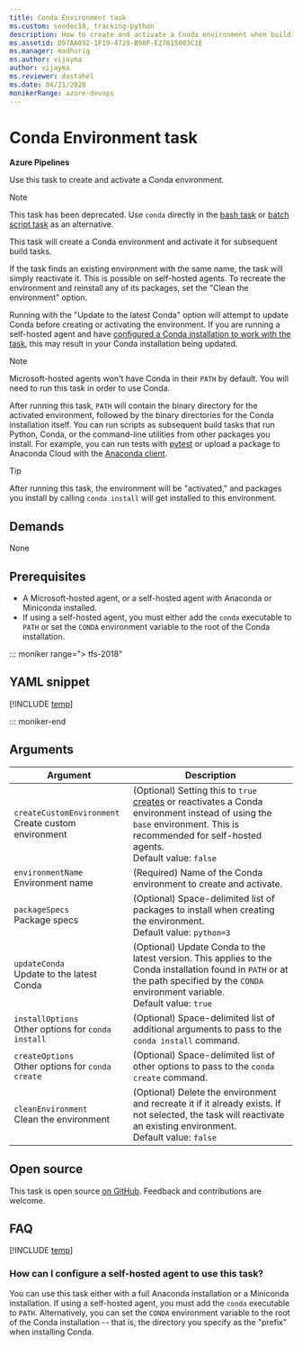 ```yaml
---
title: Conda Environment task
ms.custom: seodec18, tracking-python
description: How to create and activate a Conda environment when building code in Azure Pipelines and TFS
ms.assetid: D97AA092-1F19-4729-B98F-E27615003C1E
ms.manager: madhurig
ms.author: vijayma
author: vijayma
ms.reviewer: dastahel
ms.date: 04/21/2020
monikerRange: azure-devops
---
```


# Conda Environment task

**Azure Pipelines**

Use this task to create and activate a Conda environment.

> [!NOTE]
> This task has been deprecated. Use `conda` directly in the [bash task](../utility/bash.md) or [batch script task](../utility/batch-script.md) as an alternative.

This task will create a Conda environment and activate it for subsequent build tasks.

If the task finds an existing environment with the same name, the task will simply reactivate it. This is possible on self-hosted agents. To recreate the environment and reinstall any of its packages, set the "Clean the environment" option.

Running with the "Update to the latest Conda" option will attempt to update Conda before creating or activating the environment.
If you are running a self-hosted agent and have [configured a Conda installation to work with the task](#agent-config), this may result in your Conda installation being updated.

> [!NOTE]
> Microsoft-hosted agents won't have Conda in their `PATH` by default. You will need to run this task in order to use Conda.

After running this task, `PATH` will contain the binary directory for the activated environment, followed by the binary directories for the Conda installation itself.
You can run scripts as subsequent build tasks that run Python, Conda, or the command-line utilities from other packages you install.
For example, you can run tests with [pytest](https://docs.pytest.org/en/latest/) or upload a package to Anaconda Cloud with the [Anaconda client](https://github.com/Anaconda-Platform/anaconda-client).

> [!TIP]
> After running this task, the environment will be "activated," and packages you install by calling `conda install` will get installed to this environment.

## Demands

None

## Prerequisites

* A Microsoft-hosted agent, or a self-hosted agent with Anaconda or Miniconda installed.
* If using a self-hosted agent, you must either add the `conda` executable to `PATH` or set the `CONDA` environment variable to the root of the Conda installation.

::: moniker range="> tfs-2018"

## YAML snippet

[!INCLUDE [temp](../includes/yaml/CondaEnvironmentV1.md)]

::: moniker-end

## Arguments

| Argument | Description |
|----------|-------------|
|`createCustomEnvironment`<br/>Create custom environment | (Optional) Setting this to `true` [creates](https://docs.conda.io/projects/conda/en/latest/commands/create.html) or reactivates a Conda environment instead of using the `base` environment. This is recommended for self-hosted agents. <br/>Default value: `false`|
|`environmentName`<br/>Environment name |(Required) Name of the Conda environment to create and activate. |
|`packageSpecs` <br/>Package specs | (Optional) Space-delimited list of packages to install when creating the environment. <br/>Default value: `python=3`|
|`updateConda` <br/>Update to the latest Conda | (Optional) Update Conda to the latest version. This applies to the Conda installation found in `PATH` or at the path specified by the `CONDA` environment variable. <br/>Default value: `true`|
|`installOptions` <br/>Other options for `conda install` | (Optional) Space-delimited list of additional arguments to pass to the `conda install` command. |
|`createOptions` <br/>Other options for `conda create` | (Optional) Space-delimited list of other options to pass to the `conda create` command. |
|`cleanEnvironment` <br/>Clean the environment | (Optional) Delete the environment and recreate it if it already exists. If not selected, the task will reactivate an existing environment. <br/>Default value: `false`|

## Open source

This task is open source [on GitHub](https://github.com/Microsoft/azure-pipelines-tasks). Feedback and contributions are welcome.

## FAQ
<!-- BEGINSECTION class="md-qanda" -->

[!INCLUDE [temp](../../includes/qa-agents.md)]

<a name="agent-config"></a>

### How can I configure a self-hosted agent to use this task?

You can use this task either with a full Anaconda installation or a Miniconda installation.
If using a self-hosted agent, you must add the `conda` executable to `PATH`.
Alternatively, you can set the `CONDA` environment variable to the root of the Conda installation -- that is, the directory you specify as the "prefix" when installing Conda.

<!-- ENDSECTION -->

